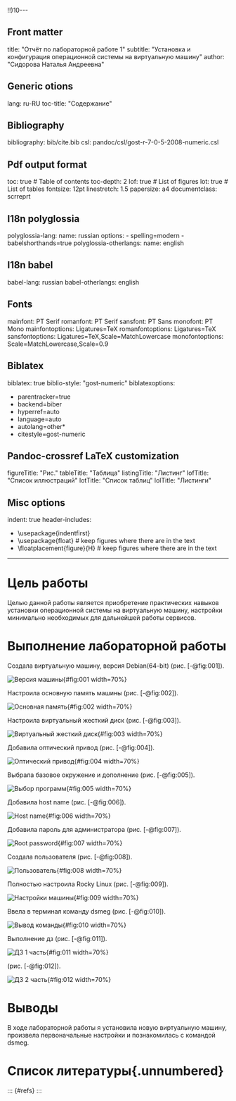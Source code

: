 !!)10---
## Front matter
title: "Отчёт по лабораторной работе 1"
subtitle: "Установка и конфигурация операционной системы на виртуальную машину"
author: "Сидорова Наталья Андреевна"

## Generic otions
lang: ru-RU
toc-title: "Содержание"

## Bibliography
bibliography: bib/cite.bib
csl: pandoc/csl/gost-r-7-0-5-2008-numeric.csl

## Pdf output format
toc: true # Table of contents
toc-depth: 2
lof: true # List of figures
lot: true # List of tables
fontsize: 12pt
linestretch: 1.5
papersize: a4
documentclass: scrreprt
## I18n polyglossia
polyglossia-lang:
  name: russian
  options:
	- spelling=modern
	- babelshorthands=true
polyglossia-otherlangs:
  name: english
## I18n babel
babel-lang: russian
babel-otherlangs: english
## Fonts
mainfont: PT Serif
romanfont: PT Serif
sansfont: PT Sans
monofont: PT Mono
mainfontoptions: Ligatures=TeX
romanfontoptions: Ligatures=TeX
sansfontoptions: Ligatures=TeX,Scale=MatchLowercase
monofontoptions: Scale=MatchLowercase,Scale=0.9
## Biblatex
biblatex: true
biblio-style: "gost-numeric"
biblatexoptions:
  - parentracker=true
  - backend=biber
  - hyperref=auto
  - language=auto
  - autolang=other*
  - citestyle=gost-numeric
## Pandoc-crossref LaTeX customization
figureTitle: "Рис."
tableTitle: "Таблица"
listingTitle: "Листинг"
lofTitle: "Список иллюстраций"
lotTitle: "Список таблиц"
lolTitle: "Листинги"
## Misc options
indent: true
header-includes:
  - \usepackage{indentfirst}
  - \usepackage{float} # keep figures where there are in the text
  - \floatplacement{figure}{H} # keep figures where there are in the text
---

# Цель работы

Целью данной работы является приобретение практических навыков
установки операционной системы на виртуальную машину, настройки минимально необходимых для дальнейшей работы сервисов.


# Выполнение лабораторной работы

Создала виртуальную машину, версия Debian(64-bit) (рис. [-@fig:001]).

![Версия машины](image/fig:001.jpg){#fig:001 width=70%}

Настроила основную память машины (рис. [-@fig:002]).

![Основная память](image/fig:002.jpg){#fig:002 width=70%}

Настроила виртуальный жесткий диск (рис. [-@fig:003]).

![Виртуальный жесткий диск](image/fig:003.jpg){#fig:003 width=70%}

Добавила оптический привод (рис. [-@fig:004]).

![Оптический привод](image/fig:004.jpg){#fig:004 width=70%}

Выбрала базовое окружение и дополнение (рис. [-@fig:005]).

![Выбор программ](image/fig:005.jpg){#fig:005 width=70%}

Добавила host name (рис. [-@fig:006]).

![Host name](image/fig:006.jpg){#fig:006 width=70%}

Добавила пароль для администратора (рис. [-@fig:007]).

![Root password](image/fig:007.jpg){#fig:007 width=70%}

Создала пользователя (рис. [-@fig:008]).

![Пользователь](image/fig:008.jpg){#fig:008 width=70%}

Полностью настроила Rocky Linux (рис. [-@fig:009]).

![Настройки машины](image/fig:009.jpg){#fig:009 width=70%}

Ввела в терминал команду dsmeg (рис. [-@fig:010]).

![Вывод команды](image/fig:010.jpg){#fig:010 width=70%}

Выполнение дз (рис. [-@fig:011]).

![ДЗ 1 часть](image/fig:011.jpg){#fig:011 width=70%}

(рис. [-@fig:012]).

![ДЗ 2 часть](image/fig:012.jpg){#fig:012 width=70%}

# Выводы

В ходе лабораторной работы я установила новую виртуальную машину, произвела первоначальные настройки и познакомилась с командой dsmeg.

# Список литературы{.unnumbered}

::: {#refs}
:::
